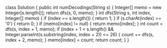 class Solution {
public int numDecodings(String s) {
Integer[] memo = new Integer[s.length()];
return dfs(s, 0, memo);
}
int dfs(String s, int index, Integer[] memo) {
if (index == s.length()) {
return 1;
}
if (s.charAt(index) == '0') {
return 0;
}
if (memo[index] != null) {
return memo[index];
}
int count = dfs(s, index + 1, memo);
if (index + 1 < s.length() && Integer.parseInt(s.substring(index, index + 2)) <= 26) {
count += dfs(s, index + 2, memo);
}
memo[index] = count;
return count;
}
}